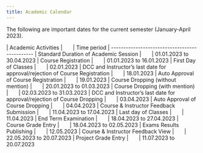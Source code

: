```yaml
---
title: Academic Calendar
---
```


The following are important dates for the current semester (January-April 2023).

| Academic Activities |&nbsp; &nbsp; &nbsp; &nbsp;| Time period
| ----------------------------------------------
| Standard Duration of Academic Session |&nbsp; &nbsp; &nbsp; &nbsp;| 01.01.2023 to 30.04.2023
| Course Registration |&nbsp; &nbsp; &nbsp; &nbsp;| 01.01.2023 to 16.01.2023
| First Day of Classes |&nbsp; &nbsp; &nbsp; &nbsp;| 02.01.2023
| DCC and Instructor’s last date for approval/rejection of Course Registration |&nbsp; &nbsp; &nbsp; &nbsp;| 18.01.2023
| Auto Approval of Course Registration |&nbsp; &nbsp; &nbsp; &nbsp;| 19.01.2023
| Course Dropping (without mention) |&nbsp; &nbsp; &nbsp; &nbsp;| 20.01.2023 to 01.03.2023
| Course Dropping (with mention) |&nbsp; &nbsp; &nbsp; &nbsp;| 02.03.2023 to 31.03.2023
| DCC and Instructor’s last date for approval/rejection of Course Dropping |&nbsp; &nbsp; &nbsp; &nbsp;| 03.04.2023
| Auto Approval of Course Dropping |&nbsp; &nbsp; &nbsp; &nbsp;| 04.04.2023
| Course & Instructor Feedback Submission |&nbsp; &nbsp; &nbsp; &nbsp;| 11.04.2023 to 17.04.2023
| Last day of Classes |&nbsp; &nbsp; &nbsp; &nbsp;| 11.04.2023
| End Term Examination |&nbsp; &nbsp; &nbsp; &nbsp;| 18.04.2023 to 27.04.2023
| Course Grade Entry |&nbsp; &nbsp; &nbsp; &nbsp;| 18.04.2023 to 02.05.2023
| Exams Results Publishing |&nbsp; &nbsp; &nbsp; &nbsp;| 12.05.2023
| Course & Instructor Feedback View    |&nbsp; &nbsp; &nbsp; &nbsp;| 22.05.2023 to 20.07.2023
| Project Grade Entry |&nbsp; &nbsp; &nbsp; &nbsp;| 11.07.2023 to 20.07.2023

